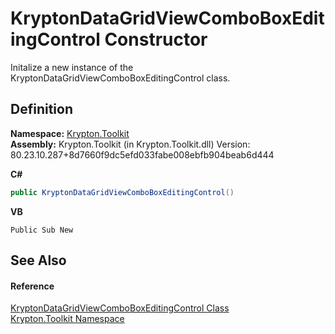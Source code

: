 # KryptonDataGridViewComboBoxEditingControl Constructor


Initalize a new instance of the KryptonDataGridViewComboBoxEditingControl class.



## Definition
**Namespace:** <a href="79d2eac2-21f4-54ff-7552-b20c33c30600.md">Krypton.Toolkit</a>  
**Assembly:** Krypton.Toolkit (in Krypton.Toolkit.dll) Version: 80.23.10.287+8d7660f9dc5efd033fabe008ebfb904beab6d444

**C#**
``` C#
public KryptonDataGridViewComboBoxEditingControl()
```
**VB**
``` VB
Public Sub New
```



## See Also


#### Reference
<a href="ca03a30d-81c7-7076-fef0-60cb6910ba26.md">KryptonDataGridViewComboBoxEditingControl Class</a>  
<a href="79d2eac2-21f4-54ff-7552-b20c33c30600.md">Krypton.Toolkit Namespace</a>  
